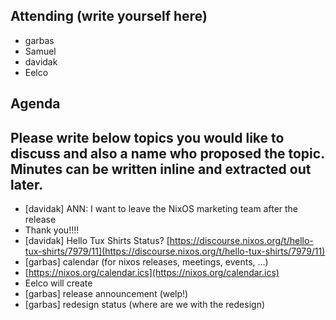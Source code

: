 ## Attending (write yourself here)
* garbas
* Samuel
* davidak
* Eelco
## Agenda
## Please write below topics you would like to discuss and also a name who proposed the topic. Minutes can be written inline and extracted out later.
* \[davidak\] ANN: I want to leave the NixOS marketing team after the release
* Thank you\!\!\!\!
* \[davidak\] Hello Tux Shirts Status? [https://discourse.nixos.org/t/hello-tux-shirts/7979/11](https://discourse.nixos.org/t/hello-tux-shirts/7979/11)
* \[garbas\] calendar (for nixos releases, meetings, events, …)
* [https://nixos.org/calendar.ics](https://nixos.org/calendar.ics)
* Eelco will create
* \[garbas\] release announcement (welp\!)
* \[garbas\] redesign status (where are we with the redesign)